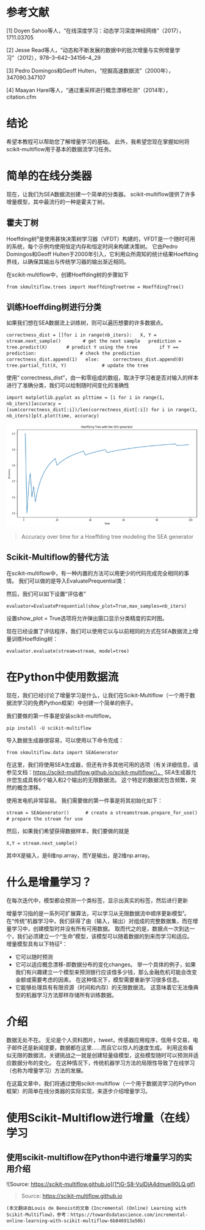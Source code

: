 # 参考文献

[1] Doyen Sahoo等人，“在线深度学习：动态学习深度神经网络”（2017），1711.03705

[2] Jesse Read等人，“动态和不断发展的数据中的批次增量与实例增量学习”（2012），978–3–642–34156–4_29

[3] Pedro Domingos和Geoff Hulten，“挖掘高速数据流”（2000年），347090.347107

[4] Maayan Harel等人，“通过重采样进行概念漂移检测”（2014年），citation.cfm
# 结论

希望本教程可以帮助您了解增量学习的基础。 此外，我希望您现在掌握如何将scikit-multiflow用于基本的数据流学习任务。
# 简单的在线分类器

现在，让我们为SEA数据流创建一个简单的分类器。 scikit-multiflow提供了许多增量模型，其中最流行的一种是霍夫丁树。
## 霍夫丁树

Hoeffding树³是使用甚快决策树学习器（VFDT）构建的，VFDT是一个随时可用的系统，每个示例均使用恒定内存和恒定时间来构建决策树。 它由Pedro Domingos和Geoff Hulten于2000年引入，它利用众所周知的统计结果Hoeffding界线，以确保其输出与传统学习器的输出渐近相同。

在scikit-multiflow中，创建Hoeffding树的步骤如下
```
from skmultiflow.trees import HoeffdingTreetree = HoeffdingTree()
```
## 训练Hoeffding树进行分类

如果我们想在SEA数据流上训练树，则可以遍历想要的许多数据点。
```
correctness_dist = []for i in range(nb_iters):   X, Y = stream.next_sample()        # get the next sample   prediction = tree.predict(X)       # predict Y using the tree        if Y == prediction:                # check the prediction     correctness_dist.append(1)   else:     correctness_dist.append(0)         tree.partial_fit(X, Y)             # update the tree
```

使用“ correctness_dist”，由一和零组成的数组，取决于学习者是否对输入的样本进行了准确分类，我们可以绘制随时间变化的准确性
```
import matplotlib.pyplot as plttime = [i for i in range(1, nb_iters)]accuracy = [sum(correctness_dist[:i])/len(correctness_dist[:i]) for i in range(1, nb_iters)]plt.plot(time, accuracy)
```
![Accuracy over time for a Hoeffding tree modeling the SEA generator](0*wXsooLyp_bqWFLKX.png)
> Accuracy over time for a Hoeffding tree modeling the SEA generator

## Scikit-Multiflow的替代方法

在scikit-multiflow中，有一种内置的方法可以用更少的代码完成完全相同的事情。 我们可以做的是导入EvaluatePrequential类：

然后，我们可以如下设置“评估者”
```
evaluator=EvaluatePrequential(show_plot=True,max_samples=nb_iters)
```

设置show_plot = True选项将允许弹出窗口显示分类精度的实时图。

现在已经设置了评估程序，我们可以使用它以与以前相同的方式在SEA数据流上增量训练Hoeffding树：
```
evaluator.evaluate(stream=stream, model=tree)
```
# 在Python中使用数据流

现在，我们已经讨论了增量学习是什么，让我们在Scikit-Multiflow（一个用于数据流学习的免费Python框架）中创建一个简单的例子。

我们要做的第一件事是安装scikit-multiflow。
```
pip install -U scikit-multiflow
```

导入数据生成器很容易，可以使用以下命令完成：
```
from skmultiflow.data import SEAGenerator
```

在这里，我们将使用SEA生成器，但还有许多其他可用的选项（有关详细信息，请参见文档：https://scikit-multiflow.github.io/scikit-multiflow/）。 SEA生成器允许您生成具有6个输入和2个输出的无限数据流。 这个特定的数据流包含频繁，突然的概念漂移。

使用发电机非常容易。 我们需要做的第一件事是将其初始化如下：
```
stream = SEAGenerator()      # create a streamstream.prepare_for_use()     # prepare the stream for use
```

然后，如果我们希望获得数据样本，我们要做的就是
```
X,Y = stream.next_sample()
```

其中X是输入，是6维np.array，而Y是输出，是2维np.array。
# 什么是增量学习？

在每次迭代中，模型都会预测一个类标签，显示出真实的标签，然后进行更新

增量学习指的是一系列可扩展算法，可以学习从无限数据流中顺序更新模型¹。 在“传统”机器学习中，我们获得了由（输入，输出）对组成的完整数据集，而在增量学习中，创建模型时并没有所有可用数据。 取而代之的是，数据点一次到达一个，我们必须建立一个“生命”模型，该模型可以随着数据的到来而学习和适应。 增量模型具有以下特征²：
+ 它可以随时预测
+ 它可以适应概念漂移-即数据分布的变化changes。 举一个具体的例子，如果我们有兴趣建立一个模型来预测银行应该借多少钱，那么金融危机可能会改变金额或需要考虑的因素。 在这种情况下，模型需要重新学习很多信息。
+ 它能够处理具有有限资源（时间和内存）的无限数据流。 这意味着它无法像典型的机器学习方法那样存储所有训练数据。
# 介绍

数据无处不在。 无论是个人资料图片，tweet，传感器应用程序，信用卡交易，电子邮件还是新闻提要，数据都在这里……而且它以惊人的速度生成。 利用这些看似无限的数据流，关键挑战之一就是创建轻量级模型，这些模型随时可以预测并适应数据分布的变化。 在这种情况下，传统机器学习方法的局限性导致了在线学习（也称为增量学习）方法的发展。

在这篇文章中，我们将通过使用scikit-multiflow（一个用于数据流学习的Python框架）的简单在线分类器的实际实现，来逐步介绍增量学习。
# 使用Scikit-Multiflow进行增量（在线）学习
## 使用scikit-multiflow在Python中进行增量学习的实用介绍
![Source: https://scikit-multiflow.github.io](1*jG-S8-VulDjA4dmuej90LQ.gif)
> Source: https://scikit-multiflow.github.io

```
(本文翻译自Louis de Benoist的文章《Incremental (Online) Learning with Scikit-Multiflow》，参考：https://towardsdatascience.com/incremental-online-learning-with-scikit-multiflow-6b846913a50b)
```
